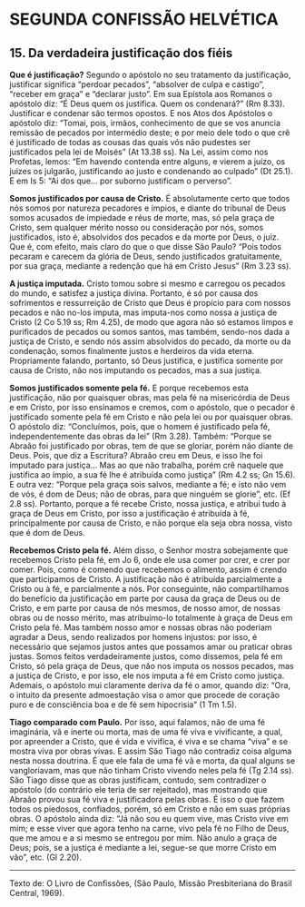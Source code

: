 # SEGUNDA CONFISSÃO HELVÉTICA

## 15. Da verdadeira justificação dos fiéis
**Que é justificação?** Segundo o apóstolo no seu tratamento da justificação, justificar significa “perdoar pecados”, “absolver de culpa e castigo”, “receber em graça” e “declarar justo”. Em sua Epístola aos Romanos o apóstolo diz: “É Deus quem os justifica. Quem os condenará?” (Rm 8.33). Justificar e condenar são termos opostos. E nos Atos dos Apóstolos o apóstolo diz: “Tomai, pois, irmãos, conhecimento de que se vos anuncia remissão de pecados por intermédio deste; e por meio dele todo o que crê é justificado de todas as cousas das quais vós não pudestes ser justificados pela lei de Moisés” (At 13.38 ss). Na Lei, assim como nos Profetas, lemos: “Em havendo contenda entre alguns, e vierem a juízo, os juízes os julgarão, justificando ao justo e condenando ao culpado” (Dt 25.1). E em Is 5: “Ai dos que… por suborno justificam o perverso”.

**Somos justificados por causa de Cristo.** É absolutamente certo que todos nós somos por natureza pecadores e ímpios, e diante do tribunal de Deus somos acusados de impiedade e réus de morte, mas, só pela graça de Cristo, sem qualquer mérito nosso ou consideração por nós, somos justificados, isto é, absolvidos dos pecados e da morte por Deus, o juiz. Que é, com efeito, mais claro do que o que disse São Paulo? “Pois todos pecaram e carecem da glória de Deus, sendo justificados gratuitamente, por sua graça, mediante a redenção que há em Cristo Jesus” (Rm 3.23 ss).

**A justiça imputada.** Cristo tomou sobre si mesmo e carregou os pecados do mundo, e satisfez a justiça divina. Portanto, é só por causa dos sofrimentos e ressurreição de Cristo que Deus é propício para com nossos pecados e não no-los imputa, mas imputa-nos como nossa a justiça de Cristo (2 Co 5.19 ss; Rm 4.25), de modo que agora não só estamos limpos e purificados de pecados ou somos santos, mas também, sendo-nos dada a justiça de Cristo, e sendo nós assim absolvidos do pecado, da morte ou da condenação, somos finalmente justos e herdeiros da vida eterna. Propriamente falando, portanto, só Deus justifica, e justifica somente por causa de Cristo, não nos imputando os pecados, mas a sua justiça.

**Somos justificados somente pela fé.** E porque recebemos esta justificação, não por quaisquer obras, mas pela fé na misericórdia de Deus e em Cristo, por isso ensinamos e cremos, com o apóstolo, que o pecador é justificado somente pela fé em Cristo e não pela lei ou por quaisquer obras. O apóstolo diz: “Concluímos, pois, que o homem é justificado pela fé, independentemente das obras da lei” (Rm 3.28). Também: “Porque se Abraão foi justificado por obras, tem de que se gloriar, porém não diante de Deus. Pois, que diz a Escritura? Abraão creu em Deus, e isso lhe foi imputado para justiça… Mas ao que não trabalha, porém crê naquele que justifica ao ímpio, a sua fé lhe é atribuída como justiça” (Rm 4.2 ss; Gn 15.6). E outra vez: “Porque pela graça sois salvos, mediante a fé; e isto não vem de vós, é dom de Deus; não de obras, para que ninguém se glorie”, etc. (Ef 2.8 ss). Portanto, porque a fé recebe Cristo, nossa justiça, e atribui tudo à graça de Deus em Cristo, por isso a justificação é atribuída à fé, principalmente por causa de Cristo, e não porque ela seja obra nossa, visto que é dom de Deus.

**Recebemos Cristo pela fé.** Além disso, o Senhor mostra sobejamente que recebemos Cristo pela fé, em Jo 6, onde ele usa comer por crer, e crer por comer. Pois, como é comendo que recebemos o alimento, assim é crendo que participamos de Cristo. A justificação não é atribuída parcialmente a Cristo ou à fé, e parcialmente a nós. Por conseguinte, não compartilhamos do benefício da justificação em parte por causa da graça de Deus ou de Cristo, e em parte por causa de nós mesmos, de nosso amor, de nossas obras ou de nosso mérito, mas atribuímo-lo totalmente à graça de Deus em Cristo pela fé. Mas também nosso amor e nossas obras não poderiam agradar a Deus, sendo realizados por homens injustos: por isso, é necessário que sejamos justos antes que possamos amar ou praticar obras justas. Somos feitos verdadeiramente justos, como dissemos, pela fé em Cristo, só pela graça de Deus, que não nos imputa os nossos pecados, mas a justiça de Cristo, e por isso, ele nos imputa a fé em Cristo como justiça. Ademais, o apóstolo mui claramente deriva da fé o amor, quando diz: “Ora, o intuito da presente admoestação visa o amor que procede de coração puro e de consciência boa e de fé sem hipocrisia” (1 Tm 1.5).

**Tiago comparado com Paulo.** Por isso, aqui falamos, não de uma fé imaginária, vã e inerte ou morta, mas de uma fé viva e vivificante, a qual, por apreender a Cristo, que é vida e vivifica, é viva e se chama “viva” e se mostra viva por obras vivas. E assim São Tiago não contradiz coisa alguma nesta nossa doutrina. É que ele fala de uma fé vã e morta, da qual alguns se vangloriavam, mas que não tinham Cristo vivendo neles pela fé (Tg 2.14 ss). São Tiago disse que as obras justificam, contudo, sem contradizer o apóstolo (do contrário ele teria de ser rejeitado), mas mostrando que Abraão provou sua fé viva e justificadora pelas obras. É isso o que fazem todos os piedosos, confiados, porém, só em Cristo e não em suas próprias obras. O apóstolo ainda diz: “Já não sou eu quem vive, mas Cristo vive em mim; e esse viver que agora tenho na carne, vivo pela fé no Filho de Deus, que me amou e a si mesmo se entregou por mim. Não anulo a graça de Deus; pois, se a justiça é mediante a lei, segue-se que morre Cristo em vão”, etc. (Gl 2.20).

---

Texto de: O Livro de Confissões, (São Paulo, Missão Presbiteriana do Brasil Central, 1969).
